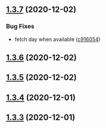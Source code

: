 ## [1.3.7](https://github.com/dds/aoc2020/compare/v1.3.6...v1.3.7) (2020-12-02)


### Bug Fixes

* fetch day when available ([c916054](https://github.com/dds/aoc2020/commit/c916054363cc4ceb028434e14055dcfa1f7c87e1))



## [1.3.6](https://github.com/dds/aoc2020/compare/v1.3.5...v1.3.6) (2020-12-02)



## [1.3.5](https://github.com/dds/aoc2020/compare/v1.3.4...v1.3.5) (2020-12-02)



## [1.3.4](https://github.com/dds/aoc2020/compare/v1.3.3...v1.3.4) (2020-12-01)



## [1.3.3](https://github.com/dds/aoc2020/compare/v1.3.2...v1.3.3) (2020-12-01)



